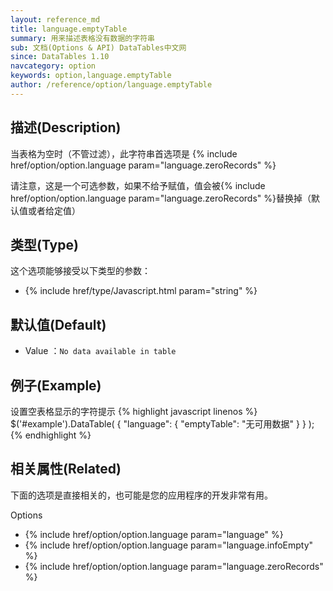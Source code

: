 ```yaml
---
layout: reference_md
title: language.emptyTable
summary: 用来描述表格没有数据的字符串
sub: 文档(Options & API) DataTables中文网
since: DataTables 1.10
navcategory: option
keywords: option,language.emptyTable
author: /reference/option/language.emptyTable
---
```


## 描述(Description)
当表格为空时（不管过滤），此字符串首选项是 {% include href/option/option.language param="language.zeroRecords" %}

请注意，这是一个可选参数，如果不给予赋值，值会被{% include href/option/option.language param="language.zeroRecords" %}替换掉（默认值或者给定值）


## 类型(Type)
这个选项能够接受以下类型的参数：

- {% include href/type/Javascript.html param="string" %}

## 默认值(Default)
- Value ：`No data available in table`

 
## 例子(Example)

设置空表格显示的字符提示
{% highlight javascript linenos %}
$('#example').DataTable( {
   "language": {
       "emptyTable": "无可用数据"
     }
} );
{% endhighlight %}

## 相关属性(Related)
下面的选项是直接相关的，也可能是您的应用程序的开发非常有用。

Options

- {% include href/option/option.language param="language" %}
- {% include href/option/option.language param="language.infoEmpty" %}
- {% include href/option/option.language param="language.zeroRecords" %}
